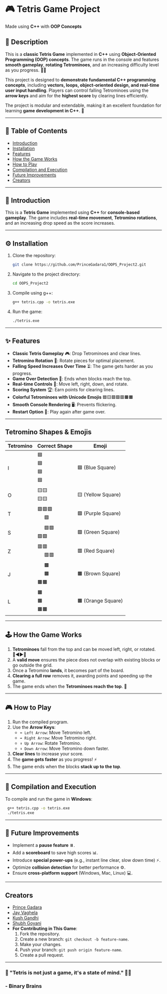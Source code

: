 # 🎮 Tetris Game Project

Made using **C++** with **OOP Concepts**

## 📝 Description

This is a **classic Tetris Game** implemented in **C++** using **Object-Oriented Programming (OOP) concepts**. The game runs in the console and features **smooth gameplay**, **rotating Tetrominoes**, and an increasing difficulty level as you progress. 🧩✨

This project is designed to **demonstrate fundamental C++ programming concepts**, including **vectors, loops, object-oriented design, and real-time user input handling**. Players can control falling Tetrominoes using the **arrow keys** and aim for the **highest score** by clearing lines efficiently.

The project is modular and extendable, making it an excellent foundation for learning **game development in C++**. 🚀

---

## 📌 Table of Contents

- [Introduction](#-introduction)
- [Installation](#installation)
- [Features](#-features)
- [How the Game Works](#how-the-game-works)
- [How to Play](#-how-to-play)
- [Compilation and Execution](#-compilation-and-execution)
- [Future Improvements](#-future-improvements)
- [Creators](#creators)

---

## 🎯 Introduction

This is a **Tetris Game** implemented using **C++** for **console-based gameplay**. The game includes **real-time movement**, **Tetromino rotations**, and an increasing drop speed as the score increases.

---

## ⚙️ Installation

1. Clone the repository:
   ```bash
   git clone https://github.com/PrinceGadara1/OOPS_Project2.git
   ```
2. Navigate to the project directory:
   ```bash
   cd OOPS_Project2
   ```
3. Compile using g++:
   ```bash
   g++ tetris.cpp -o tetris.exe
   ```
4. Run the game:
   ```bash
   ./tetris.exe
   ```

---

## ✨ Features

- **Classic Tetris Gameplay** 🎮: Drop Tetrominoes and clear lines.
- **Tetromino Rotation** 🔄: Rotate pieces for optimal placement.
- **Falling Speed Increases Over Time** ⏳: The game gets harder as you progress.
- **Game Over Detection** 🚨: Ends when blocks reach the top.
- **Real-time Controls** 🎯: Move left, right, down, and rotate.
- **Scoring System** 🏆: Earn points for clearing lines.
- **Colorful Tetrominoes with Unicode Emojis** 🟦🟨🟪🟩🟥🟫🟧
- **Smooth Console Rendering** 🖥️: Prevents flickering.
- **Restart Option** 🔁: Play again after game over.

---

## Tetromino Shapes & Emojis
| Tetromino | Correct Shape | Emoji |
|-----------|--------------|-----------|
| I | 🟦<br>🟦<br>🟦<br>🟦 | 🟦 (Blue Square) |
| O | 🟨🟨<br>🟨🟨 | 🟨 (Yellow Square) |
| T | 🟪🟪🟪<br>&nbsp;&nbsp;&nbsp;&nbsp;&nbsp;🟪 | 🟪 (Purple Square) |
| S | &nbsp;&nbsp;&nbsp;&nbsp;&nbsp;🟩🟩<br>🟩🟩 | 🟩 (Green Square) |
| Z | 🟥🟥<br>&nbsp;&nbsp;&nbsp;&nbsp;&nbsp;🟥🟥 | 🟥 (Red Square) |
| J | &nbsp;&nbsp;&nbsp;&nbsp;&nbsp;🟫<br>&nbsp;&nbsp;&nbsp;&nbsp;&nbsp;🟫<br>🟫🟫 | 🟫 (Brown Square) |
| L | 🟧<br>🟧<br>🟧🟧 | 🟧 (Orange Square) |

---

## 🕹️ How the Game Works

1. **Tetrominoes** fall from the top and can be moved left, right, or rotated. 🔼◀️▶️🔽
2. A **valid move** ensures the piece does not overlap with existing blocks or go outside the grid.
3. Once a Tetromino **lands**, it becomes part of the board.
4. **Clearing a full row** removes it, awarding points and speeding up the game.
5. The game ends when the **Tetrominoes reach the top**. 🚧

---

## 🎮 How to Play

1. Run the compiled program.
2. Use the **Arrow Keys**:
   - `⬅️ Left Arrow`: Move Tetromino left.
   - `➡️ Right Arrow`: Move Tetromino right.
   - `⬆️ Up Arrow`: Rotate Tetromino.
   - `⬇️ Down Arrow`: Move Tetromino down faster.
3. **Clear lines** to increase your score.
4. The **game gets faster** as you progress! ⚡
5. The game ends when the blocks **stack up to the top**.

---

## 🔧 Compilation and Execution

To compile and run the game in **Windows**:

```sh
 g++ tetris.cpp -o tetris.exe
 ./tetris.exe
```

---

## 🚀 Future Improvements

- Implement a **pause feature** ⏸️.
- Add a **scoreboard** to save high scores 📊.
- Introduce **special power-ups** (e.g., instant line clear, slow down time) ⚡.
- Optimize **collision detection** for better performance ⚙️.
- Ensure **cross-platform support** (Windows, Mac, Linux) 💻.

---

## Creators
- [Prince Gadara](https://github.com/PrinceGadara1)
- [Jay Vaghela](https://github.com/202401237)
- [Kush Gandhi](https://github.com/kushgandhi123) 
- [Shubh Goyani](https://github.com/Shubh-Goyani)
- **For Contributing in This Game**:
   1. Fork the repository.
   2. Create a new branch: `git checkout -b feature-name`.
   3. Make your changes.
   4. Push your branch: `git push origin feature-name`.
   5. Create a pull request.

---

### 🎵 "Tetris is not just a game, it's a state of mind." 🧩🔥

### - **Binary Brains**

